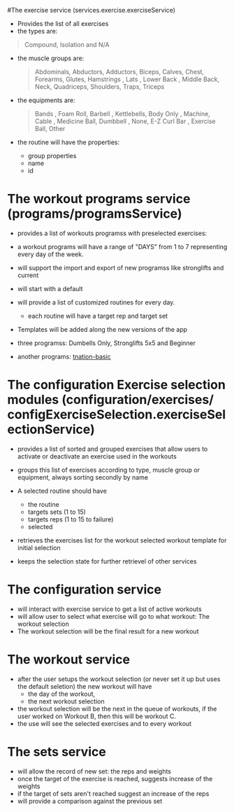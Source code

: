 #The exercise service (services.exercise.exerciseService)

- Provides the list of all exercises
- the types are:  

>    Compound, Isolation and N/A

- the muscle groups are: 

   > Abdominals, Abductors, Adductors, Biceps, Calves, Chest, Forearms, Glutes, Hamstrings , Lats , Lower Back , Middle Back, Neck, Quadriceps, Shoulders, Traps, Triceps

- the equipments are:
    > Bands , Foam Roll, Barbell , Kettlebells, Body Only , Machine, Cable , Medicine Ball, Dumbbell , None, E-Z Curl Bar , Exercise Ball, Other
    
- the routine will have the properties:
    * group properties
    * name
    * id
 

# The workout programs service (programs/programsService)

* provides a list of workouts programss with preselected exercises:
* a workout programs will have a range of "DAYS" from 1 to 7 representing every day of the week.
* will support the import and export of new programss like stronglifts and current

* will start with a default
* will provide a list of customized routines for every day.
    * each routine will have a target rep and target set
* Templates will be added along the new versions of the app
* three programss: Dumbells Only, Stronglifts 5x5 and Beginner
* another programs: [tnation-basic]
    
    
# The configuration Exercise selection modules (configuration/exercises/ configExerciseSelection.exerciseSelectionService)
- provides a list of sorted and grouped exercises that allow users to activate or deactivate an exercise used in the workouts

- groups this list of exercises according to type, muscle group or equipment, always sorting secondly by name

- A selected routine should have 
    * the routine
    * targets sets (1 to 15)
    * targets reps  (1 to 15 to  failure)
    * selected
- retrieves the exercises list for the workout selected workout template for initial selection
- keeps the selection state for further retrievel of other services


# The configuration service 

* will interact with exercise service to get a list of active workouts
* will allow user to select what exercise will go to what workout: The workout selection
* The workout selection will be the final result for a new workout

# The workout service
* after the user setups the workout selection (or never set it up but uses the default seletion) the new workout will have 
    - the day of the workout, 
    - the next workout selection
* the workout selection will be the next in the queue of workouts, if the user worked on Workout B, then this will be workout C. 
* the use will see the selected exercises and to every workout

# The sets service

* will allow the record of new set: the reps and weights
* once the target of the exercise is reached, suggests increase of the weights 
* if the target of sets aren't reached suggest an increase of the reps
* will provide a  comparison against the previous set

[tnation-basic]:https://www.t-nation.com/workouts/primer-4-big-bad-basic-workouts
[cool-select]:http://codepen.io/mhartington/pen/CImqy
